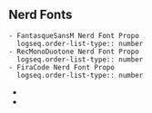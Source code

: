 ## Nerd Fonts
	- FantasqueSansM Nerd Font Propo
	  logseq.order-list-type:: number
	- RecMonoDuotone Nerd Font Propo
	  logseq.order-list-type:: number
	- FiraCode Nerd Font Propo
	  logseq.order-list-type:: number
-
-